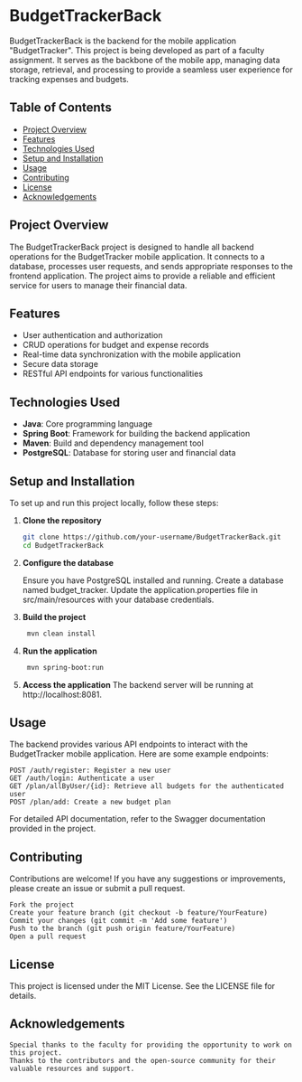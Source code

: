 # BudgetTrackerBack

BudgetTrackerBack is the backend for the mobile application "BudgetTracker". This project is being developed as part of a faculty assignment. It serves as the backbone of the mobile app, managing data storage, retrieval, and processing to provide a seamless user experience for tracking expenses and budgets.

## Table of Contents

- [Project Overview](#project-overview)
- [Features](#features)
- [Technologies Used](#technologies-used)
- [Setup and Installation](#setup-and-installation)
- [Usage](#usage)
- [Contributing](#contributing)
- [License](#license)
- [Acknowledgements](#acknowledgements)

## Project Overview

The BudgetTrackerBack project is designed to handle all backend operations for the BudgetTracker mobile application. It connects to a database, processes user requests, and sends appropriate responses to the frontend application. The project aims to provide a reliable and efficient service for users to manage their financial data.

## Features

- User authentication and authorization
- CRUD operations for budget and expense records
- Real-time data synchronization with the mobile application
- Secure data storage
- RESTful API endpoints for various functionalities

## Technologies Used

- **Java**: Core programming language
- **Spring Boot**: Framework for building the backend application
- **Maven**: Build and dependency management tool
- **PostgreSQL**: Database for storing user and financial data

## Setup and Installation

To set up and run this project locally, follow these steps:

1. **Clone the repository**
   ```sh
   git clone https://github.com/your-username/BudgetTrackerBack.git
   cd BudgetTrackerBack
   ```
2. **Configure the database**

    Ensure you have PostgreSQL installed and running.
    Create a database named budget_tracker.
    Update the application.properties file in src/main/resources with your database credentials.

3. **Build the project**
   ```sh
    mvn clean install
   ```
4. **Run the application**
   ```sh
    mvn spring-boot:run
   ```
5. **Access the application**
   The backend server will be running at http://localhost:8081.

## Usage

The backend provides various API endpoints to interact with the BudgetTracker mobile application. Here are some example endpoints:

    POST /auth/register: Register a new user
    GET /auth/login: Authenticate a user
    GET /plan/allByUser/{id}: Retrieve all budgets for the authenticated user
    POST /plan/add: Create a new budget plan

For detailed API documentation, refer to the Swagger documentation provided in the project.
## Contributing
   Contributions are welcome! If you have any suggestions or improvements, please create an issue or submit a pull request.

    Fork the project
    Create your feature branch (git checkout -b feature/YourFeature)
    Commit your changes (git commit -m 'Add some feature')
    Push to the branch (git push origin feature/YourFeature)
    Open a pull request

## License

This project is licensed under the MIT License. See the LICENSE file for details.

## Acknowledgements

    Special thanks to the faculty for providing the opportunity to work on this project.
    Thanks to the contributors and the open-source community for their valuable resources and support.

